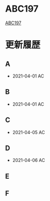# ABC197
[ABC197](https://atcoder.jp/contests/abc197)

# 更新履歴

## A
 - 2021-04-01 AC  

## B
 - 2021-04-01 AC
 
## C
 - 2021-04-05 AC

## D
 - 2021-04-06 AC

## E

 
## F
